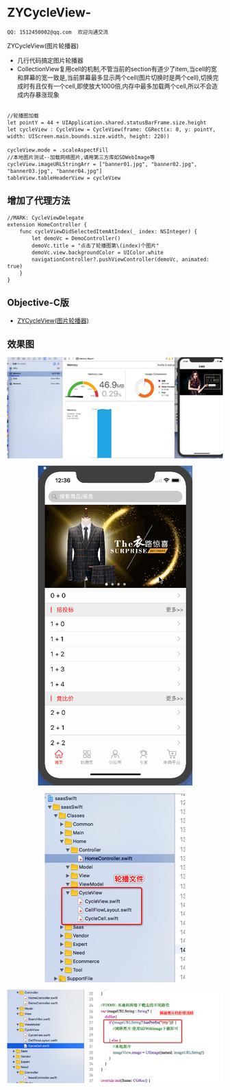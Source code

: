 # ZYCycleView-

`QQ: 1512450002@qq.com  欢迎沟通交流`

ZYCycleView(图片轮播器)

* 几行代码搞定图片轮播器
* CollectionView复用cell的机制,不管当前的section有道少了item,当cell的宽和屏幕的宽一致是,当前屏幕最多显示两个cell(图片切换时是两个cell),切换完成时有且仅有一个cell,即使放大1000倍,内存中最多加载两个cell,所以不会造成内存暴涨现象

``` Swift版

//轮播图加载
let pointY = 44 + UIApplication.shared.statusBarFrame.size.height
let cycleView : CycleView = CycleView(frame: CGRect(x: 0, y: pointY, width: UIScreen.main.bounds.size.width, height: 220))

cycleView.mode = .scaleAspectFill
//本地图片测试--加载网络图片,请用第三方库如SDWebImage等
cycleView.imageURLStringArr = ["banner01.jpg", "banner02.jpg", "banner03.jpg", "banner04.jpg"]
tableView.tableHeaderView = cycleView
```
## 增加了代理方法

``` 代理方法 CycleViewDelegate
//MARK: CycleViewDelegate
extension HomeController {
    func cycleViewDidSelectedItemAtIndex(_ index: NSInteger) {
        let demoVc = DemoController()
        demoVc.title = "点击了轮播图第\(index)个图片"
        demoVc.view.backgroundColor = UIColor.white
        navigationController?.pushViewController(demoVc, animated: true)
    }
}
```


## Objective-C版

 - [ZYCycleView(图片轮播器)](https://github.com/ios-zhouyu/ZYCycleView-.git)

## 效果图

<p align="center" >
<img src="Docs/00001.png" title="内存占用">
</p>

<p align="center" >
<img src="Docs/ZYCycleViewSwift.gif" title="效果图">
</p>

<p align="center" >
<img src="Docs/00003.png" title="源码位置">
</p>

<p align="center" >
<img src="Docs/00004.png" title="http网络加载的说明">
</p>
